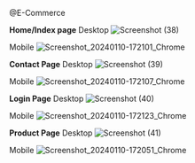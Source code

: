 @E-Commerce

**Home/Index page**
Desktop
![Screenshot (38)](https://github.com/rajat457/rajat457.github.io/assets/91472404/dbd727f0-0f7d-45a6-96b4-ec21f280ef15)

Mobile
![Screenshot_20240110-172101_Chrome](https://github.com/rajat457/rajat457.github.io/assets/91472404/273892a6-62fa-4746-96aa-12780ff244eb)

**Contact Page**
Desktop
![Screenshot (39)](https://github.com/rajat457/rajat457.github.io/assets/91472404/607386a7-7323-4d39-b946-7214e883e7e0)

Mobile
![Screenshot_20240110-172107_Chrome](https://github.com/rajat457/rajat457.github.io/assets/91472404/8dfdafa3-2f55-48bf-a828-a87e77bcb260)

**Login Page**
Desktop
![Screenshot (40)](https://github.com/rajat457/rajat457.github.io/assets/91472404/ebdd953d-a3d8-4df6-b3b8-f4e6cf0408c2)

Mobile
![Screenshot_20240110-172123_Chrome](https://github.com/rajat457/rajat457.github.io/assets/91472404/687d9ff0-aa88-47eb-a77d-dcfe4a515f10)

**Product Page**
Desktop
![Screenshot (41)](https://github.com/rajat457/rajat457.github.io/assets/91472404/e5eb880a-d754-4497-b88d-4a503a452ca8)

Mobile
![Screenshot_20240110-172051_Chrome](https://github.com/rajat457/rajat457.github.io/assets/91472404/bdf47e9f-eb4a-4724-913c-372ee97774c6)
